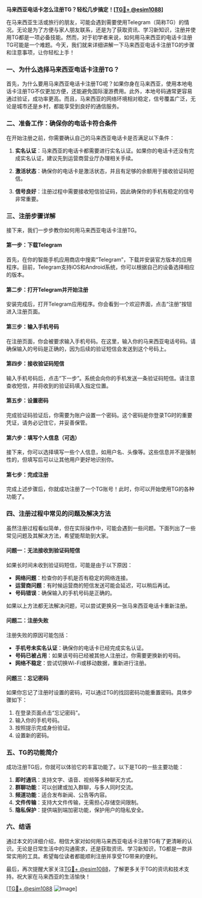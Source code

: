 **马来西亚电话卡怎么注册TG？轻松几步搞定！[[TG💪+ @esim1088](https://t.me/s/esim1088)]**

在马来西亚生活或旅行的朋友，可能会遇到需要使用Telegram（简称TG）的情况。无论是为了方便与家人朋友联系，还是为了获取资讯、学习新知识，注册并使用TG都是一项必备技能。然而，对于初学者来说，如何用马来西亚的电话卡注册TG可能是一个难题。今天，我们就来详细讲解一下马来西亚电话卡注册TG的步骤和注意事项，让你轻松上手！

### **一、为什么选择马来西亚电话卡注册TG？**

首先，为什么要用马来西亚电话卡注册TG呢？如果你身在马来西亚，使用本地电话卡注册TG不仅更加方便，还能避免国际漫游费用。此外，本地号码通常更容易通过验证，成功率更高。而且，马来西亚的网络环境相对稳定，信号覆盖广泛，无论是城市还是乡村，都能享受到良好的通信服务。

### **二、准备工作：确保你的电话卡符合条件**

在开始注册之前，你需要确认自己的马来西亚电话卡是否满足以下条件：

1. **实名认证**：马来西亚的电话卡都需要进行实名认证。如果你的电话卡还没有完成实名认证，建议先到运营商营业厅办理相关手续。
   
2. **激活状态**：确保你的电话卡是激活状态，并且有足够的余额用于接收验证码短信。

3. **信号良好**：注册过程中需要接收短信验证码，因此确保你的手机有稳定的信号非常重要。

### **三、注册步骤详解**

接下来，我们一步步教你如何用马来西亚电话卡注册TG。

#### **第一步：下载Telegram**

首先，在你的智能手机应用商店中搜索“Telegram”，下载并安装官方版本的应用程序。目前，Telegram支持iOS和Android系统，你可以根据自己的设备选择相应的版本。

#### **第二步：打开Telegram并开始注册**

安装完成后，打开Telegram应用程序。你会看到一个欢迎界面，点击“注册”按钮进入注册页面。

#### **第三步：输入手机号码**

在注册页面，你会被要求输入手机号码。在这里，输入你的马来西亚电话号码。请确保输入的号码是正确的，因为后续的验证短信会发送到这个号码上。

#### **第四步：接收验证码短信**

输入手机号码后，点击“下一步”。系统会向你的手机发送一条验证码短信。请注意查收短信，并将收到的验证码填入指定位置。

#### **第五步：设置密码**

完成验证码验证后，你需要为账户设置一个密码。这个密码是你登录TG时的重要凭证，请务必记住它，并妥善保管。

#### **第六步：填写个人信息（可选）**

接下来，你可以选择填写一些个人信息，如用户名、头像等。这些信息并不是强制性的，但填写后可以让其他用户更好地识别你。

#### **第七步：完成注册**

完成上述步骤后，你就成功注册了一个TG账号！此时，你可以开始使用TG的各种功能了。

### **四、注册过程中常见的问题及解决方法**

虽然注册过程看似简单，但在实际操作中，可能会遇到一些问题。下面列出了一些常见问题及其解决方法，希望能帮助到大家。

#### **问题一：无法接收到验证码短信**

如果长时间未收到验证码短信，可能是由于以下原因：
- **网络问题**：检查你的手机是否有稳定的网络连接。
- **运营商问题**：有时候运营商的短信发送可能会延迟，可以稍后再试。
- **号码错误**：确保输入的手机号码是正确的。

如果以上方法都无法解决问题，可以尝试更换另一张马来西亚电话卡重新注册。

#### **问题二：注册失败**

注册失败的原因可能包括：
- **手机号未实名认证**：确保你的电话卡已经完成实名认证。
- **号码已被占用**：如果该号码已经被其他人注册过，你需要更换新的号码。
- **网络不稳定**：尝试切换Wi-Fi或移动数据，重新进行注册。

#### **问题三：忘记密码**

如果你忘记了注册时设置的密码，可以通过TG的找回密码功能重置密码。具体步骤如下：
1. 在登录页面点击“忘记密码”。
2. 输入你的手机号码。
3. 按照提示完成身份验证。
4. 设置新的密码。

### **五、TG的功能简介**

成功注册TG后，你就可以体验它的丰富功能了。以下是TG的一些主要功能：

1. **即时通讯**：支持文字、语音、视频等多种聊天方式。
2. **群聊功能**：可以创建或加入群聊，与多人同时交流。
3. **频道功能**：适合发布新闻、公告等内容。
4. **文件传输**：支持大文件传输，无需担心存储空间限制。
5. **隐私保护**：提供端到端加密功能，保护用户的隐私安全。

### **六、结语**

通过本文的详细介绍，相信大家对如何用马来西亚电话卡注册TG有了更清晰的认识。无论是日常生活中的沟通需求，还是获取资讯、学习新知识，TG都是一款非常实用的工具。希望每位读者都能顺利注册并享受TG带来的便利。

最后，再次提醒大家关注[TG💪+ @esim1088](https://t.me/s/esim1088)，了解更多关于TG的资讯和技术支持。祝大家在马来西亚的生活愉快！

[[TG💪+ @esim1088](https://t.me/s/esim1088) ![Image](https://i.postimg.cc/4NQfJmqS/Snipaste-2025-05-13-00-14-12.png)]